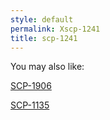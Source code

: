```yaml
---
style: default
permalink: Xscp-1241
title: scp-1241
---
```

You may also like:

[SCP-1906](http://scp-wiki.net/scp-1906)

[SCP-1135](http://scp-wiki.net/scp-1135)
